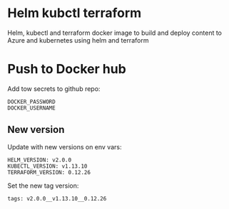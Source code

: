 # Helm kubctl terraform
Helm, kubectl and terraform docker image to build and deploy content to 
Azure and kubernetes using helm and terraform

# Push to Docker hub
Add tow secrets to github repo:
```
DOCKER_PASSWORD
DOCKER_USERNAME
```

## New version
Update with new versions on env vars:
```
HELM_VERSION: v2.0.0
KUBECTL_VERSION: v1.13.10
TERRAFORM_VERSION: 0.12.26
```
Set the new tag version:
```
tags: v2.0.0__v1.13.10__0.12.26
```